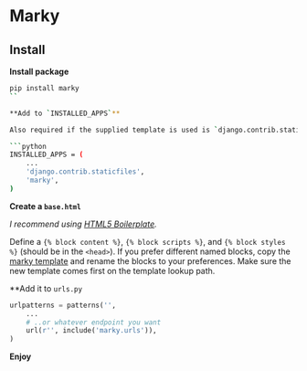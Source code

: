 # Marky

## Install

**Install package**

```bash
pip install marky
``

**Add to `INSTALLED_APPS`**

Also required if the supplied template is used is `django.contrib.staticfiles`.

```python
INSTALLED_APPS = (
    ...
    'django.contrib.staticfiles',
    'marky',
)
```

**Create a `base.html`**

_I recommend using [HTML5 Boilerplate](http://html5boilerplate.com)._

Define a `{% block content %}`, `{% block scripts %}`, and `{% block styles %}`
(should be in the `<head>`). If you prefer different named blocks, copy the
[marky template](https://github.com/bruth/marky/blob/master/marky/templates/preview.html)
and rename the blocks to your preferences. Make sure the new template comes
first on the template lookup path.

**Add it to `urls.py`

```python
urlpatterns = patterns('',
    ...
    # ..or whatever endpoint you want
    url(r'', include('marky.urls')),
)
```

**Enjoy**

